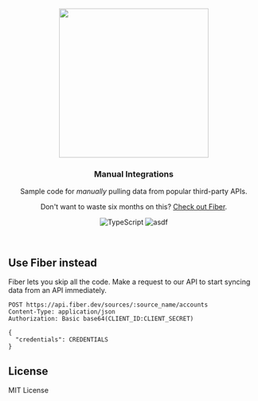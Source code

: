 <br />

<p align="center">
  <img src="https://media1.giphy.com/media/QQQoLTqkm7v3y/200.gif?cid=5a38a5a2jlhm7z1saq77j4g3odd7ba9cwq1y1okpe8ttmau8&ep=v1_gifs_search&rid=200.gif&ct=g" width="300"/>

  <h3 style="size: 20px" align="center">Manual Integrations</h1>

  <p align="center">
    Sample code for <em>manually</em> pulling data from popular third-party APIs.
  </p>

  <p align="center">
    Don't want to waste six months on this? <a href="https://fiber.dev?rel=github">Check out Fiber</a>.
  </p>

  <p align="center" style="align: center;">
    <img src="https://img.shields.io/badge/TypeScript-blue" alt="TypeScript" />
    <img src="https://img.shields.io/badge/MIT-License" alt="asdf" />
  </p>
</p>

<br />

## Use Fiber instead

Fiber lets you skip all the code. Make a request to our API to start syncing
data from an API immediately.

```http
POST https://api.fiber.dev/sources/:source_name/accounts
Content-Type: application/json
Authorization: Basic base64(CLIENT_ID:CLIENT_SECRET)

{
  "credentials": CREDENTIALS
}
```

## License

MIT License
